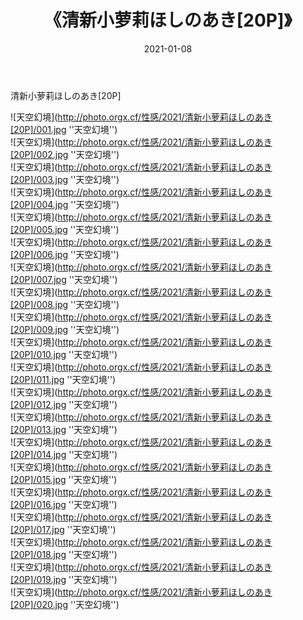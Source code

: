 ﻿---
layout: post
title:  《清新小萝莉ほしのあき[20P]》
date:   2021-01-08
img: http://photo.orgx.cf/性感/2021/清新小萝莉ほしのあき[20P]/000.jpg
categories: [美女, 性感, 泳衣]
---

清新小萝莉ほしのあき[20P]



![天空幻境](http://photo.orgx.cf/性感/2021/清新小萝莉ほしのあき[20P]/001.jpg ''天空幻境'') <br>
![天空幻境](http://photo.orgx.cf/性感/2021/清新小萝莉ほしのあき[20P]/002.jpg ''天空幻境'') <br>
![天空幻境](http://photo.orgx.cf/性感/2021/清新小萝莉ほしのあき[20P]/003.jpg ''天空幻境'') <br>
![天空幻境](http://photo.orgx.cf/性感/2021/清新小萝莉ほしのあき[20P]/004.jpg ''天空幻境'') <br>
![天空幻境](http://photo.orgx.cf/性感/2021/清新小萝莉ほしのあき[20P]/005.jpg ''天空幻境'') <br>
![天空幻境](http://photo.orgx.cf/性感/2021/清新小萝莉ほしのあき[20P]/006.jpg ''天空幻境'') <br>
![天空幻境](http://photo.orgx.cf/性感/2021/清新小萝莉ほしのあき[20P]/007.jpg ''天空幻境'') <br>
![天空幻境](http://photo.orgx.cf/性感/2021/清新小萝莉ほしのあき[20P]/008.jpg ''天空幻境'') <br>
![天空幻境](http://photo.orgx.cf/性感/2021/清新小萝莉ほしのあき[20P]/009.jpg ''天空幻境'') <br>
![天空幻境](http://photo.orgx.cf/性感/2021/清新小萝莉ほしのあき[20P]/010.jpg ''天空幻境'') <br>
![天空幻境](http://photo.orgx.cf/性感/2021/清新小萝莉ほしのあき[20P]/011.jpg ''天空幻境'') <br>
![天空幻境](http://photo.orgx.cf/性感/2021/清新小萝莉ほしのあき[20P]/012.jpg ''天空幻境'') <br>
![天空幻境](http://photo.orgx.cf/性感/2021/清新小萝莉ほしのあき[20P]/013.jpg ''天空幻境'') <br>
![天空幻境](http://photo.orgx.cf/性感/2021/清新小萝莉ほしのあき[20P]/014.jpg ''天空幻境'') <br>
![天空幻境](http://photo.orgx.cf/性感/2021/清新小萝莉ほしのあき[20P]/015.jpg ''天空幻境'') <br>
![天空幻境](http://photo.orgx.cf/性感/2021/清新小萝莉ほしのあき[20P]/016.jpg ''天空幻境'') <br>
![天空幻境](http://photo.orgx.cf/性感/2021/清新小萝莉ほしのあき[20P]/017.jpg ''天空幻境'') <br>
![天空幻境](http://photo.orgx.cf/性感/2021/清新小萝莉ほしのあき[20P]/018.jpg ''天空幻境'') <br>
![天空幻境](http://photo.orgx.cf/性感/2021/清新小萝莉ほしのあき[20P]/019.jpg ''天空幻境'') <br>
![天空幻境](http://photo.orgx.cf/性感/2021/清新小萝莉ほしのあき[20P]/020.jpg ''天空幻境'') <br>